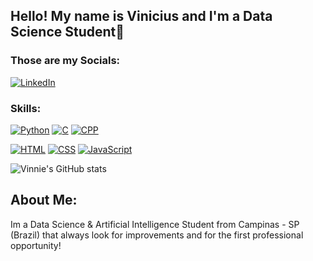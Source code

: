 ## Hello! My name is Vinicius and I'm a Data Science Student👋

### Those are my Socials:
[![LinkedIn](https://img.shields.io/badge/LinkedIn-0077B5?style=for-the-badge&logo=linkedin&logoColor=white)](www.linkedin.com/in/nniedev)

### Skills:
[![Python](https://img.shields.io/badge/Python-3776AB?style=for-the-badge&logo=python&logoColor=white)]((https://github.com/nniedev/Self_Driving_AI_Car))
[![C](https://img.shields.io/badge/C-00599C?style=for-the-badge&logo=c&logoColor=white)](https://github.com/nniedev/simulador-aspirador)
[![CPP](https://img.shields.io/badge/C%2B%2B-00599C?style=for-the-badge&logo=c%2B%2B&logoColor=white)](https://github.com/nniedev/Evacuation-Protocol)

[![HTML](https://img.shields.io/badge/HTML-239120?style=for-the-badge&logo=html5&logoColor=white)](https://github.com/nniedev/landing-page-1)
[![CSS](https://img.shields.io/badge/CSS-239120?&style=for-the-badge&logo=css3&logoColor=white)](https://github.com/nniedev/landing-page-1)
[![JavaScript](https://img.shields.io/badge/JavaScript-323330?style=for-the-badge&logo=javascript&logoColor=F7DF1E)](https://github.com/nniedev/landing-page-2)


![Vinnie's GitHub stats](https://github-readme-stats.vercel.app/api?username=nniedev&show_icons=true&theme=tokyonight)

<!--![Top Langs](https://github-readme-stats.vercel.app/api/top-langs/?username=nniedev&layout=compact)-->

## About Me:
Im a Data Science & Artificial Intelligence Student from Campinas - SP (Brazil) that always look for improvements and for the first professional opportunity!

